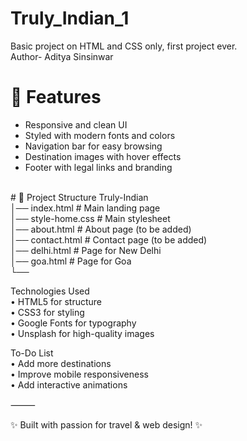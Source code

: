 # Truly_Indian_1
Basic project on HTML and CSS only, first project ever.
<br>
Author- Aditya Sinsinwar
# 🌟 Features
- Responsive and clean UI  
- Styled with modern fonts and colors  
- Navigation bar for easy browsing  
- Destination images with hover effects  
- Footer with legal links and branding  
<br>
# 📂 Project Structure
Truly-Indian
<br>
│── index.html          # Main landing page
<br>
│── style-home.css      # Main stylesheet
<br>
│── about.html          # About page (to be added)
<br>
│── contact.html        # Contact page (to be added)
<br>
│── delhi.html          # Page for New Delhi
<br>
│── goa.html            # Page for Goa
<br>
└── 
<br>

 Technologies Used
 <br>
	•	HTML5 for structure
 <br>
	•	CSS3 for styling
 <br>
	•	Google Fonts for typography
 <br>
	•	Unsplash for high-quality images
 <br>

To-Do List
<br>
	•	Add more destinations
 <br>
	•	Improve mobile responsiveness
 <br>
	•	Add interactive animations
 <br>

⸻
<br>

✨ Built with passion for travel & web design! ✨
